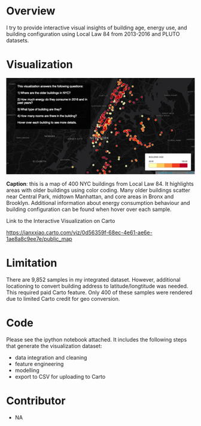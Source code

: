 # Overview
I try to provide interactive visual insights of building age, energy use, and building configuration using Local Law 84 from 2013-2016 and PLUTO datasets. 

# Visualization
![Alt text](./screenshot.png?raw=true)

**Caption**: this is a map of 400 NYC buildings from Local Law 84. It highlights areas with older buildings using color coding. Many older buildings scatter near Central Park, midtown Manhattan, and core areas in Bronx and Brooklyn. Additional information about energy consumption behaviour and building configuration can be found when hover over each sample. 

Link to the Interactive Visualization on Carto

https://ianxxiao.carto.com/viz/0d56359f-68ec-4e61-ae6e-1ae8a8c9ee7e/public_map

# Limitation
There are 9,852 samples in my integrated dataset. However, additional locationing to convert building address to latitude/longtitude was needed. This required paid Carto feature. Only 400 of these samples were rendered due to limited Carto credit for geo conversion.

# Code
Please see the ipython notebook attached. It includes the following steps that generate the visualization dataset:
- data integration and cleaning
- feature engineering
- modelling
- export to CSV for uploading to Carto

# Contributor
- NA
